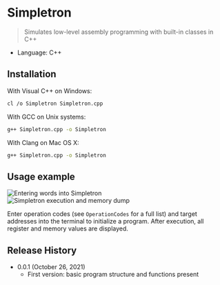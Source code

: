 # Simpletron
> Simulates low-level assembly programming with built-in classes in C++

* Language: C++

## Installation

With Visual C++ on Windows:

```sh
cl /o Simpletron Simpletron.cpp
```

With GCC on Unix systems:

```sh
g++ Simpletron.cpp -o Simpletron
```

With Clang on Mac OS X:

```sh
g++ Simpletron.cpp -o Simpletron
```

## Usage example

![Entering words into Simpletron](https://i.imgur.com/EwnH9Si.png)
![Simpletron execution and memory dump](https://i.imgur.com/ViNrCtn.png)

Enter operation codes (see ``OperationCodes`` for a full list) and target addresses into the terminal to initialize a program. After execution, all register and memory values are displayed.

## Release History

* 0.0.1 (October 26, 2021)
    * First version: basic program structure and functions present
<!-- Markdown link & img dfn's -->
[npm-image]: https://img.shields.io/npm/v/datadog-metrics.svg?style=flat-square
[npm-url]: https://npmjs.org/package/datadog-metrics
[npm-downloads]: https://img.shields.io/npm/dm/datadog-metrics.svg?style=flat-square
[travis-image]: https://img.shields.io/travis/dbader/node-datadog-metrics/master.svg?style=flat-square
[travis-url]: https://travis-ci.org/dbader/node-datadog-metrics
[wiki]: https://github.com/yourname/yourproject/wiki